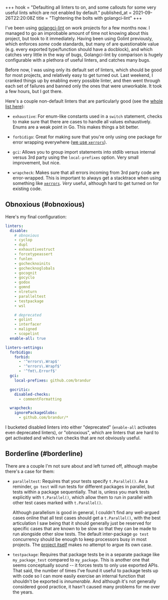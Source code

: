 +++
hook = "Defaulting all linters to on, and some callouts for some very useful lints which are not enabled by default."
published_at = 2021-09-26T22:20:08Z
title = "Tightening the bolts with golangci-lint"
+++

I've been using [golangci-lint](https://golangci-lint.run/) on work projects for a few months now. I managed to go an improbable amount of time not knowing about this project, but took to it immediately. Having been using Golint previously, which enforces _some_ code standards, but many of are questionable value (e.g. every exported type/function should have a docblock), and which catches very little in the way of bugs, Golangci-lint by comparison is hugely configurable with a plethora of useful linters, and catches many bugs.

Before now, I was using only its default set of linters, which should be good for most projects, and relatively easy to get turned out. Last weekend, I cranked things up by enabling every possible linter, and then went through each set of failures and banned only the ones that were unworkable. It took a few hours, but I got there.

Here's a couple non-default linters that are particularly good (see the [whole list here](https://golangci-lint.run/usage/linters/)):

* `exhaustive`: For enum-like constants used in a `switch` statement, checks to make sure that there are cases to handle all values exhaustively. Enums are a weak point in Go. This makes things a bit better.

* `forbidigo`: Great for making sure that you're only using one package for error wrapping everywhere ([we use `xerrors`](/fragments/go-xerror)).

* `gci`: Allows you to group import statements into stdlib versus internal versus 3rd party using the `local-prefixes` option. Very small improvement, but nice.

* `wrapcheck`: Makes sure that all errors incoming from 3rd party code are error-wrapped. This is important to always get a stacktrace when using something like [`xerrors`](/fragments/go-xerror). _Very_ useful, although hard to get turned on for existing code.

## Obnoxious (#obnoxious)

Here's my final configuration:

``` yaml
linters:
  disable:
    # obnoxious
    - cyclop
    - dupl
    - exhaustivestruct
    - forcetypeassert
    - funlen
    - gochecknoinits
    - gochecknoglobals
    - gocognit
    - gocyclo
    - godox
    - gomnd
    - nlreturn
    - paralleltest
    - testpackage
    - wsl

    # deprecated
    - golint
    - interfacer
    - maligned
    - scopelint
  enable-all: true

linters-settings:
  forbidigo:
    forbid:
      - '^errors\.Wrap$'
      - '^errors\.Wrapf$'
      - '^fmt\.Errorf$'
  gci:
    local-prefixes: github.com/brandur

  gocritic:
    disabled-checks:
      - commentFormatting

  wrapcheck:
    ignorePackageGlobs:
      - github.com/brandur/*
```

I bucketed disabled linters into either "deprecated" (`enable-all` activates even deprecated linters), or "obnoxious", which are linters that are hard to get activated and which run checks that are not obviously useful.

## Borderline (#borderline)

There are a couple I'm not sure about and left turned off, although maybe there's a case for them:

* `paralleltest`: Requires that your tests specify `t.Parallel()`. As a reminder, `go test` will run tests for different packages in parallel, but tests within a package sequentially. That is, unless you mark tests explicitly with `t.Parallel()`, which allow them to run in parallel with other test cases marked with `t.Parallel()`.

    Although parallelism is good in general, I couldn't find any well-argued cases online that all test cases should get a `t.Parallel()`, with the best articulation I saw being that it should generally just be reserved for specific cases that are known to be slow so that they can be made to run alongside other slow tests. The default inter-package `go test` concurrency should be enough to keep processors busy in most projects. The [project itself](https://github.com/kunwardeep/paralleltest) makes no attempt to argue its own case.
	
* `testpackage`: Requires that package tests be in a separate package like `my_package_test` compared to `my_package`. This is another one that seems conceptually sound -- it forces tests to only use exported APIs. That said, the number of times I've found it useful to package tests up with code so I can more easily exercise an internal function that shouldn't be exported is _innumerable_. And although it's not generally  considered good practice, it hasn't caused many problems for me over the years.
